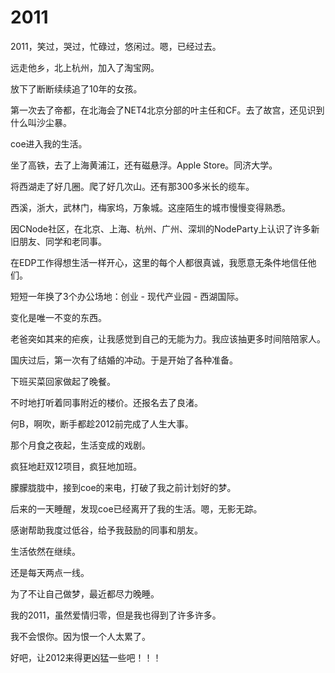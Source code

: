 # 2011

2011，笑过，哭过，忙碌过，悠闲过。嗯，已经过去。

远走他乡，北上杭州，加入了淘宝网。

放下了断断续续追了10年的女孩。

第一次去了帝都，在北海会了NET4北京分部的叶主任和CF。去了故宫，还见识到什么叫沙尘暴。

coe进入我的生活。

坐了高铁，去了上海黄浦江，还有磁悬浮。Apple Store。同济大学。

将西湖走了好几圈。爬了好几次山。还有那300多米长的缆车。

西溪，浙大，武林门，梅家坞，万象城。这座陌生的城市慢慢变得熟悉。

因CNode社区，在北京、上海、杭州、广州、深圳的NodeParty上认识了许多新旧朋友、同学和老同事。

在EDP工作得想生活一样开心，这里的每个人都很真诚，我愿意无条件地信任他们。

短短一年换了3个办公场地：创业 - 现代产业园 - 西湖国际。

变化是唯一不变的东西。

老爸突如其来的疟疾，让我感觉到自己的无能为力。我应该抽更多时间陪陪家人。

国庆过后，第一次有了结婚的冲动。于是开始了各种准备。

下班买菜回家做起了晚餐。

不时地打听着同事附近的楼价。还报名去了良渚。

何B，啊吹，断手都趁2012前完成了人生大事。

那个月食之夜起，生活变成的戏剧。

疯狂地赶双12项目，疯狂地加班。

朦朦胧胧中，接到coe的来电，打破了我之前计划好的梦。

后来的一天睡醒，发现coe已经离开了我的生活。嗯，无影无踪。

感谢帮助我度过低谷，给予我鼓励的同事和朋友。

生活依然在继续。

还是每天两点一线。

为了不让自己做梦，最近都尽力晚睡。

我的2011，虽然爱情归零，但是我也得到了许多许多。

我不会恨你。因为恨一个人太累了。

好吧，让2012来得更凶猛一些吧！！！
